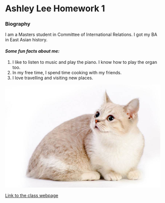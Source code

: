 # Ashley Lee Homework 1

### **Biography**
I am a Masters student in Committee of International Relations. I got my BA in East Asian history. 

#### *Some fun facts about me:*
1. I like to listen to music and play the piano. I know how to play the organ too.
2. In my free time, I spend time cooking with my friends.
3. I love travelling and visiting new places.

![Photo of munchkin cat](munchkin-cat.png)


[Link to the class webpage](https://cfss.uchicago.edu/)

